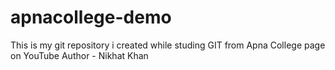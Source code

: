 # apnacollege-demo
This is my git repository i created while studing GIT from Apna College page on YouTube
Author - Nikhat Khan
